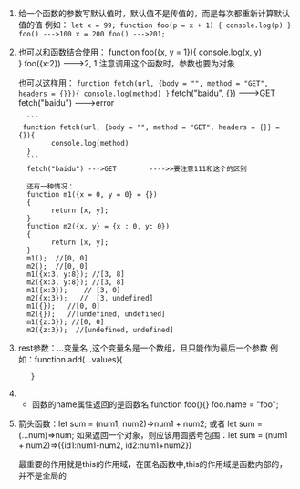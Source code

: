 1.  给一个函数的参数写默认值时，默认值不是传值的，而是每次都重新计算默认值的值
    例如：
    	  ```
    	  let x = 99;
    	  function foo(p = x + 1)
    	  {
    	  	console.log(p)
    	  }
    	  foo() --->100
    	  x = 200
    	  foo() --->201;
    	  ```

2.  也可以和函数结合使用：
		  function foo({x, y = 1}){
				console.log(x, y)		  
		  }
		  foo({x:2}) --->2, 1   注意调用这个函数时，参数也要为对象

	也可以这样用：
		  ```
		  function fetch(url, {body = "", method = "GET", headers = {}}){
		  		console.log(method)
		  }
		  ```
		  fetch("baidu", {}) --->GET
		  fetch("baidu") --->error

		  ```
		 function fetch(url, {body = "", method = "GET", headers = {}} = {}){
		  		console.log(method)
		  }
		  ```
		  fetch("baidu") --->GET        ---->>要注意111和这个的区别

		  还有一种情况：
		  function m1({x = 0, y = 0} = {})
		  {
		  		return [x, y];
		  }
		  function m2({x, y} = {x : 0, y: 0})
		  {
		  		return [x, y];
		  }
		  m1();  //[0, 0]
		  m2();  //[0, 0]
		  m1({x:3, y:8}); //[3, 8]
		  m2({x:3, y:8}); //[3, 8]
		  m1({x:3});    // [3, 0]
		  m2({x:3});   //  [3, undefined]
		  m1({});   //[0, 0]
		  m2({});	//[undefined, undefined]
		  m1({z:3}); //[0, 0]
		  m2({z:3});  //[undefined, undefined]

3. rest参数：...变量名 ,这个变量名是一个数组，且只能作为最后一个参数
	例如：function add(...values){

		  }

4. * 函数的name属性返回的是函数名   function foo(){}   foo.name = "foo";				

5.  箭头函数：let sum = (num1, num2)=>num1 + num2;
			或者 let sum = (...num)=>num;
		如果返回一个对象，则应该用圆括号包围：let sum = (num1 + num2)=>({id1:num1-num2, id2:num1+num2})

	最重要的作用就是this的作用域，在匿名函数中,this的作用域是函数内部的，并不是全局的
		  